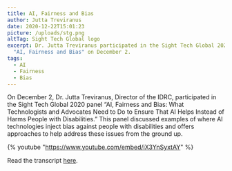 ```yaml
---
title: AI, Fairness and Bias
author: Jutta Treviranus
date: 2020-12-22T15:01:23
picture: /uploads/stg.png
altTag: Sight Tech Global logo
excerpt: Dr. Jutta Treviranus participated in the Sight Tech Global 2020 panel
  "AI, Fairness and Bias" on December 2.
tags:
  - AI
  - Fairness
  - Bias
---
```

On December 2, Dr. Jutta Treviranus, Director of the IDRC, participated in the Sight Tech Global 2020 panel “AI, Fairness and Bias: What Technologists and Advocates Need to Do to Ensure That AI Helps Instead of Harms People with Disabilities.” This panel discussed examples of where AI technologies inject bias against people with disabilities and offers approaches to help address these issues from the ground up.

{% youtube "https://www.youtube.com/embed/iX3YnSyxtAY" %}

Read the transcript [here](https://sighttechglobal.com/session/ai-fairness-and-bias-what-technologists-and-advocates-need-to-do-to-ensure-that-ai-helps-instead-of-harms-people-with-disabilities/).
